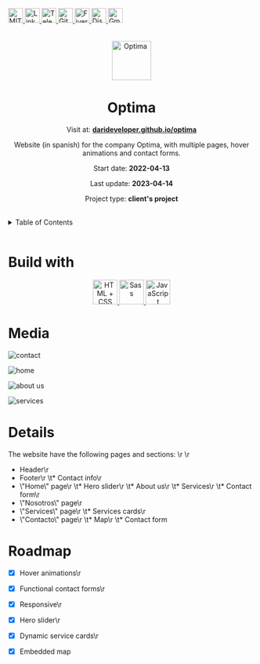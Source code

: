 <div><a href='https://github.com/darideveloper/optima/blob/master/LICENSE' target='_blank'>
            <img src='https://img.shields.io/github/license/darideveloper/optima.svg?style=for-the-badge' alt='MIT License' height='30px'/>
        </a><a href='https://www.linkedin.com/in/francisco-dari-hernandez-6456b6181/' target='_blank'>
                <img src='https://img.shields.io/static/v1?style=for-the-badge&message=LinkedIn&color=0A66C2&logo=LinkedIn&logoColor=FFFFFF&label=' alt='Linkedin' height='30px'/>
            </a><a href='https://t.me/darideveloper' target='_blank'>
                <img src='https://img.shields.io/static/v1?style=for-the-badge&message=Telegram&color=26A5E4&logo=Telegram&logoColor=FFFFFF&label=' alt='Telegram' height='30px'/>
            </a><a href='https://github.com/darideveloper' target='_blank'>
                <img src='https://img.shields.io/static/v1?style=for-the-badge&message=GitHub&color=181717&logo=GitHub&logoColor=FFFFFF&label=' alt='Github' height='30px'/>
            </a><a href='https://www.fiverr.com/darideveloper?up_rollout=true' target='_blank'>
                <img src='https://img.shields.io/static/v1?style=for-the-badge&message=Fiverr&color=222222&logo=Fiverr&logoColor=1DBF73&label=' alt='Fiverr' height='30px'/>
            </a><a href='https://discord.com/users/992019836811083826' target='_blank'>
                <img src='https://img.shields.io/static/v1?style=for-the-badge&message=Discord&color=5865F2&logo=Discord&logoColor=FFFFFF&label=' alt='Discord' height='30px'/>
            </a><a href='mailto:darideveloper@gmail.com?subject=Hello Dari Developer' target='_blank'>
                <img src='https://img.shields.io/static/v1?style=for-the-badge&message=Gmail&color=EA4335&logo=Gmail&logoColor=FFFFFF&label=' alt='Gmail' height='30px'/>
            </a></div><div align='center'><br><br><img src='https://github.com/darideveloper/optima/blob/master/logo_small.png?raw=true' alt='Optima' height='80px'/>

# Optima

Visit at: **[darideveloper.github.io/optima](https://darideveloper.github.io/optima/)**

Website (in spanish) for the company Optima, with multiple pages, hover animations and contact forms.

Start date: **2022-04-13**

Last update: **2023-04-14**

Project type: **client's project**

</div><br><details>
            <summary>Table of Contents</summary>
            <ol>
<li><a href='#buildwith'>Build With</a></li>
<li><a href='#media'>Media</a></li>
<li><a href='#details'>Details</a></li>
<li><a href='#roadmap'>Roadmap</a></li></ol>
        </details><br>

# Build with

<div align='center'><a href='https://developer.mozilla.org/en-US/docs/Web/HTML' target='_blank'> <img src='https://i.imgur.com/OitgDfl.jpeg' alt='HTML + CSS' title='HTML + CSS' height='50px'/> </a><a href='https://sass-lang.com/' target='_blank'> <img src='https://cdn.svgporn.com/logos/sass.svg' alt='Sass' title='Sass' height='50px'/> </a><a href='https://www.w3schools.com/js/js_es6.asp' target='_blank'> <img src='https://cdn.svgporn.com/logos/javascript.svg' alt='JavaScript' title='JavaScript' height='50px'/> </a></div>

# Media

![contact](https://github.com/darideveloper/optima/blob/master/screenshots/contacto.png?raw=true)

![home](https://github.com/darideveloper/optima/blob/master/screenshots/home.png?raw=true)

![about us](https://github.com/darideveloper/optima/blob/master/screenshots/nosotros.png?raw=true)

![services](https://github.com/darideveloper/optima/blob/master/screenshots/servicios.png?raw=true)

# Details

The website have the following pages and sections: \r
\r
* Header\r
* Footer\r
\t* Contact info\r
* \\\"Home\\\" page\r
\t* Hero slider\r
\t* About us\r
\t* Services\r
\t* Contact form\r
* \\\"Nosotros\\\" page\r
* \\\"Services\\\" page\r
\t* Services cards\r
* \\\"Contacto\\\" page\r
\t* Map\r
\t* Contact form

# Roadmap

* [X] Hover animations\r
* [X] Functional contact forms\r
* [X] Responsive\r
* [X] Hero slider\r
* [X] Dynamic service cards\r
* [X] Embedded map


